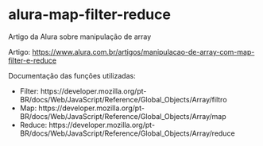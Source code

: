 # alura-map-filter-reduce
Artigo da Alura sobre manipulação de array

Artigo: <a>https://www.alura.com.br/artigos/manipulacao-de-array-com-map-filter-e-reduce</a>

Documentação das funções utilizadas:

<ul>

<li>Filter: <a>https://developer.mozilla.org/pt-BR/docs/Web/JavaScript/Reference/Global_Objects/Array/filtro</a></li>

<li>Map: <a>https://developer.mozilla.org/pt-BR/docs/Web/JavaScript/Reference/Global_Objects/Array/map</a></li>

<li>Reduce: <a>https://developer.mozilla.org/pt-BR/docs/Web/JavaScript/Reference/Global_Objects/Array/reduce</a></li>

<ul>